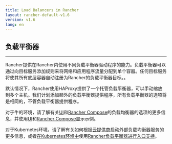 ```yaml
---
title: Load Balancers in Rancher
layout: rancher-default-v1.6
version: v1.6
lang: en
---
```


## 负载平衡器

------

Rancher提供在Rancher内使用不同负载平衡器驱动程序的能力。负载平衡器可以通过向目标服务添加规则来将网络和应用程序流量分配到单个容器。任何目标服务将使其所有底层容器自动注册为Rancher的负载平衡器目标。。

默认情况下，Rancher使用HAProxy提供了一个托管负载平衡器，可以手动缩放到多个主机。我们计划添加额外的负载平衡器提供程序，所有负载平衡器的选项将是相同的，不管负载平衡器提供程序。

对于牛的环境，请了解有关[UI](https://github.com/rancher/rancher.github.io/blob/master/rancher/v1.6/en/rancher-services/load-balancer/%7B%7Bsite.baseurl%7D%7D/rancher/%7B%7Bpage.version%7D%7D/%7B%7Bpage.lang%7D%7D/cattle/adding-load-balancers/#load-balancer-options-in-the-UI)和[Rancher Compose](https://github.com/rancher/rancher.github.io/blob/master/rancher/v1.6/en/rancher-services/load-balancer/%7B%7Bsite.baseurl%7D%7D/rancher/%7B%7Bpage.version%7D%7D/%7B%7Bpage.lang%7D%7D/cattle/adding-load-balancers/#load-balancer-options-in-rancher-compose)的负载均衡器的选项的更多信息，并使用[UI](https://github.com/rancher/rancher.github.io/blob/master/rancher/v1.6/en/rancher-services/load-balancer/%7B%7Bsite.baseurl%7D%7D/rancher/%7B%7Bpage.version%7D%7D/%7B%7Bpage.lang%7D%7D/cattle/adding-load-balancers/#adding-a-load-balancer-in-the-ui)和[Rancher Compose](https://github.com/rancher/rancher.github.io/blob/master/rancher/v1.6/en/rancher-services/load-balancer/%7B%7Bsite.baseurl%7D%7D/rancher/%7B%7Bpage.version%7D%7D/%7B%7Bpage.lang%7D%7D/cattle/adding-load-balancers/#adding-a-load-balancer-with-rancher-compose)显示示例。

对于Kubernetes环境，请了解有关如何根据[云提供商](https://github.com/rancher/rancher.github.io/blob/master/rancher/v1.6/en/rancher-services/load-balancer/%7B%7Bsite.baseurl%7D%7D/rancher/%7B%7Bpage.version%7D%7D/%7B%7Bpage.lang%7D%7D/kubernetes/providers)启动外部负载均衡器服务的更多信息，或者[在Kubernetes环境中](https://github.com/rancher/rancher.github.io/blob/master/rancher/v1.6/en/rancher-services/load-balancer/%7B%7Bsite.baseurl%7D%7D/rancher/%7B%7Bpage.version%7D%7D/%7B%7Bpage.lang%7D%7D/kubernetes/ingress)使用[Rancher负载平衡器进行入口支持](https://github.com/rancher/rancher.github.io/blob/master/rancher/v1.6/en/rancher-services/load-balancer/%7B%7Bsite.baseurl%7D%7D/rancher/%7B%7Bpage.version%7D%7D/%7B%7Bpage.lang%7D%7D/kubernetes/ingress)。